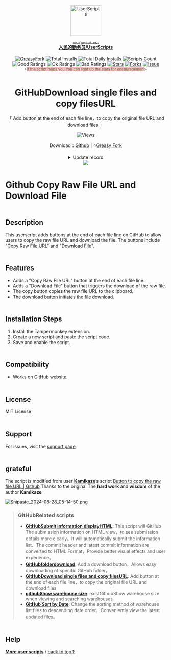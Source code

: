 <!--AUTO_SHIELDS_PLEASE_DONT_DELETE_IT-->
<center><div align="center"><a href="https://github.com/ChinaGodMan" target="_blank">
    <img height="96px" width="96px" src="https://avatars.githubusercontent.com/u/96548841?v=4" alt="UserScripts"></a>
<h4><a href="https://github.com/ChinaGodMan/UserScripts" target="_blank"><ruby>人民的勤务员/UserScripts<rt>Github:@ChinaGodMan</rt></ruby></a></h4>
<a href="https://greasyfork.org/users/1169082-%E4%BA%BA%E6%B0%91%E7%9A%84%E5%8B%A4%E5%8A%A1%E5%91%98?per_page=200" target="_blank"><img src="https://img.shields.io/static/v1?label=%20&message=GreasyFork&logo=greasyfork&logoColor=white&labelColor=%23670000&color=%23670000&style=for-the-badge" alt="GreasyFork"></a>
<img src="https://img.shields.io/badge/dynamic/json?&label=Total%20number%20of%20installs%20of%20all%20scripts&query=$.totalInstalls&logo=greasyfork&logoColor=white&labelColor=%23670000&color=blue&style=for-the-badge&url=https://github.com/ChinaGodMan/UserScriptsHistory/raw/main/total_installs.json" alt="Total Installs">
<img src="https://img.shields.io/badge/dynamic/json?&label=Number%20of%20all%20script%20installations%20today&query=$.totalDailyInstalls&logo=greasyfork&logoColor=white&labelColor=%23670000&color=blue&style=for-the-badge&url=https://github.com/ChinaGodMan/UserScriptsHistory/raw/main/total_installs.json" alt="Total Daily Installs">
<img src="https://img.shields.io/badge/dynamic/json?&label=Number%20of%20scripts&query=$.numScripts&logo=greasyfork&logoColor=white&labelColor=%23670000&color=%23670000&style=for-the-badge&url=https://github.com/ChinaGodMan/UserScriptsHistory/raw/main/total_installs.json" alt="Scripts Count"><br>
<img src="https://img.shields.io/badge/dynamic/json?&label=All%20positive%20reviews&query=$.totalGoodRatings&logo=greasyfork&logoColor=white&labelColor=%23670000&color=4CAF50&style=for-the-badge&url=https://github.com/ChinaGodMan/UserScriptsHistory/raw/main/total_installs.json" alt="Good Ratings">
<img src="https://img.shields.io/badge/dynamic/json?&label=All%20general&query=$.totalOkRatings&logo=greasyfork&logoColor=white&labelColor=%23670000&color=FF9800&style=for-the-badge&url=https://github.com/ChinaGodMan/UserScriptsHistory/raw/main/total_installs.json" alt="Ok Ratings">
<img src="https://img.shields.io/badge/dynamic/json?label=All%20negative%20reviews&query=$.totalBadRatings&logo=greasyfork&logoColor=white&labelColor=%23670000&color=F44336&style=for-the-badge&url=https://github.com/ChinaGodMan/UserScriptsHistory/raw/main/total_installs.json" alt="Bad Ratings">
<a href="https://github.com/ChinaGodMan/UserScripts" target="_blank"><img src="https://img.shields.io/github/stars/ChinaGodMan/UserScripts?label=star&logo=github&logoColor=white&labelColor=black&color=FF69B4&style=for-the-badge" alt="Stars"></a>
<a href="https://github.com/ChinaGodMan/UserScripts" target="_blank"><img src="https://img.shields.io/github/forks/ChinaGodMan/UserScripts?label=Fork&logo=github&logoColor=white&labelColor=black&color=grey&style=for-the-badge" alt="Forks"></a>
<a href="https://github.com/ChinaGodMan/UserScripts/issues" target="_blank"><img src="https://img.shields.io/github/issues/ChinaGodMan/UserScripts?label=issues&logo=github&logoColor=white&labelColor=black&style=for-the-badge" alt="Issue"></a>
<center><div align="center"><sub>⭐<a href="https://github.com/ChinaGodMan/UserScripts" target="_blank" style="color: #556B2F; background-color: pink;">If the script helps you,You can light up the stars for encouragement</a>⭐</sub></div></center>
</div></center>
<img height=6px width="100%" src="https://media.chatgptautorefresh.com/images/separators/gradient-aqua.png?latest">
<!--AUTO_SHIELDS_PLEASE_DONT_DELETE_IT-END-->
<center><div align="center">
    <h1>GitHubDownload single files and copy filesURL</h1>
    <p>「 Add button at the end of each file line，to copy the original file URL and download files 」</p>
    <img src="https://views.whatilearened.today/views/github/505501/hmjz100.svg" alt="Views">
    <p>Download：<a href="https://github.com/ChinaGodMan/UserScripts/tree/main/Script details/github-raw-file-plus">Github</a> | ⭐<a
            href="https://greasyfork.org/zh-CN/scripts/505501">Greasy
            Fork</a></p><details><summary>Update record</summary><ul>
<li><strong>2024/8/28 05:09 - Ver: 2.2</strong> <em>Add download function.</em></li>
</ul></details> 
    <img src="https://raw.gitmirror.com/ChinaGodMan/UserScriptsHistory/main/stats/505501.png?t=1861894861">
</div></center>

<img height=6px width="100%" src="https://media.chatgptautorefresh.com/images/separators/gradient-aqua.png?latest">

# Github Copy Raw File URL and Download File

<img height=6px width="100%" src="https://media.chatgptautorefresh.com/images/separators/gradient-aqua.png?latest">

## Description
This userscript adds buttons at the end of each file line on GitHub to allow users to copy the raw file URL and download the file. The buttons include "Copy Raw File URL" and "Download File".

<img height=6px width="100%" src="https://media.chatgptautorefresh.com/images/separators/gradient-aqua.png?latest">

## Features
- Adds a "Copy Raw File URL" button at the end of each file line.
- Adds a "Download File" button that triggers the download of the raw file.
- The copy button copies the raw file URL to the clipboard.
- The download button initiates the file download.

<img height=6px width="100%" src="https://media.chatgptautorefresh.com/images/separators/gradient-aqua.png?latest">

## Installation Steps
1. Install the Tampermonkey extension.
2. Create a new script and paste the script code.
3. Save and enable the script.

<img height=6px width="100%" src="https://media.chatgptautorefresh.com/images/separators/gradient-aqua.png?latest">

## Compatibility
- Works on GitHub website.

<img height=6px width="100%" src="https://media.chatgptautorefresh.com/images/separators/gradient-aqua.png?latest">

## License
MIT License

<img height=6px width="100%" src="https://media.chatgptautorefresh.com/images/separators/gradient-aqua.png?latest">

## Support
For issues, visit the [support page](https://github.com/ChinaGodMan/UserScripts/issues).

<img height=6px width="100%" src="https://media.chatgptautorefresh.com/images/separators/gradient-aqua.png?latest">

## grateful

The script is modified from user **[Kamikaze](https://greasyfork.org/zh-CN/users/928242)**’s script [Button to copy the raw file URL | Github](https://greasyfork.org/scripts/453489) Thanks to the original The **hard work** and **wisdom** of the author **Kamikaze**

![Snipaste_2024-08-28_05-14-50.png](https://s2.loli.net/2024/08/28/QolM627BS8Avd9b.png)




<!--AUTO_ABOUT_PLEASE_DONT_DELETE_IT-->
> ### GitHubRelated scripts
> - [**GitHubSubmit information displayHTML**](https://greasyfork.org/scripts/505830): This script will GitHub The submission information on HTML view，to see submission details more clearly。It will automatically submit the information list、The commit header and latest commit information are converted to HTML Format，Provide better visual effects and user experience。
> - [**GitHubfolderdownload**](https://greasyfork.org/scripts/505496): Add a download button，Allows easy downloading of specific GitHub folder。
> - [**GitHubDownload single files and copy filesURL**](https://greasyfork.org/scripts/505501): Add button at the end of each file line，to copy the original file URL and download files
> - [**githubShow warehouse size**](https://greasyfork.org/scripts/502291): existGithubShow warehouse size when viewing and searching warehouses
> - [**GitHub Sort by Date**](https://greasyfork.org/scripts/505218): Change the sorting method of warehouse list files to descending date order，Conveniently view the latest updated files。

<!--AUTO_ABOUT_PLEASE_DONT_DELETE_IT-END-->
<!--AUTO_HELP_PLEASE_DONT_DELETE_IT-->

<img height=6px width="100%" src="https://media.chatgptautorefresh.com/images/separators/gradient-aqua.png?latest">

## Help
<p><a href="https://github.com/ChinaGodMan/UserScripts"><strong>More user scripts</strong></a> /
<a href="#top">back to top↑</a></p>
<!--AUTO_HELP_PLEASE_DONT_DELETE_IT-END-->
